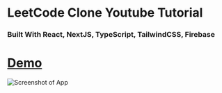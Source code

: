 # LeetCode Clone Youtube Tutorial

### Built With React, NextJS, TypeScript, TailwindCSS, Firebase 

# [Demo](https://youtu.be/igqiduZR-Gg)

![Screenshot of App](https://i.ibb.co/b3XDkdN/Full-Stack-1.png)
